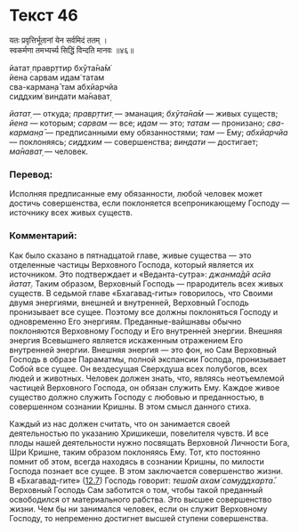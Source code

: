 # Текст 46

यतः प्रवृत्तिर्भूतानां येन सर्वमिदं ततम् ।  
स्वकर्मणा तमभ्यर्च्य सिद्धिं विन्दति मानवः ॥४६॥

йатат̣ правр̣ттир бхӯта̄на̄м̇  
йена сарвам идам̇ татам  
сва-карман̣а̄ там абхйарчйа  
сиддхим̇ виндати ма̄нават̣

_йатат̣_ — откуда; _правр̣ттит̣_ — эманация; _бхӯта̄на̄м_ — живых существ; _йена_ — которым; _сарвам_ — все; _идам_ — это; _татам_ — пронизано; _сва-карман̣а̄_ — предписанными ему обязанностями; _там_ — Ему; _абхйарчйа_ — поклоняясь; _сиддхим_ — совершенства; _виндати_ — достигает; _ма̄нават̣_ — человек.

### Перевод:

Исполняя предписанные ему обязанности, любой человек может достичь совершенства, если поклоняется всепроникающему Господу — источнику всех живых существ.

### Комментарий:

Как было сказано в пятнадцатой главе, живые существа — это отделенные частицы Верховного Господа, который является их источником. Это подтверждает и «Веданта-сутра»: _джанма̄дй асйа йатат̣_. Таким образом, Верховный Господь — прародитель всех живых существ. В седьмой главе «Бхагавад-гиты» говорилось, что Своими двумя энергиями, внешней и внутренней, Верховный Господь пронизывает все сущее. Поэтому все должны поклоняться Господу и одновременно Его энергиям. Преданные-вайшнавы обычно поклоняются Верховному Господу и Его внутренней энергии. Внешняя энергия Всевышнего является искаженным отражением Его внутренней энергии. Внешняя энергия — это фон, но Сам Верховный Господь в образе Параматмы, полной экспансии Господа, пронизывает Собой все сущее. Он вездесущая Сверхдуша всех полубогов, всех людей и животных. Человек должен знать, что, являясь неотъемлемой частицей Верховного Господа, он обязан служить Ему. Каждое живое существо должно служить Господу с любовью и преданностью, в совершенном сознании Кришны. В этом смысл данного стиха.

Каждый из нас должен считать, что он занимается своей деятельностью по указанию Хришикеши, повелителя чувств. И все плоды нашей деятельности нужно посвящать Верховной Личности Бога, Шри Кришне, таким образом поклоняясь Ему. Тот, кто постоянно помнит об этом, всегда находясь в сознании Кришны, по милости Господа познает все сущее. В этом заключается совершенство жизни. В «Бхагавад-гите» ([12.7](../12/7.md)) Господь говорит: _теша̄м ахам̇ самуддхарта̄_. Верховный Господь Сам заботится о том, чтобы такой преданный освободился от материального рабства. Это высшее совершенство жизни. Чем бы ни занимался человек, если он служит Верховному Господу, то непременно достигнет высшей ступени совершенства.
